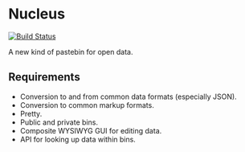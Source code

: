 Nucleus
=======
[![Build Status](https://travis-ci.org/nickmccurdy/nucleus.svg?branch=master)](https://travis-ci.org/nickmccurdy/nucleus)

A new kind of pastebin for open data.

Requirements
------------
- Conversion to and from common data formats (especially JSON).
- Conversion to common markup formats.
- Pretty.
- Public and private bins.
- Composite WYSIWYG GUI for editing data.
- API for looking up data within bins.
